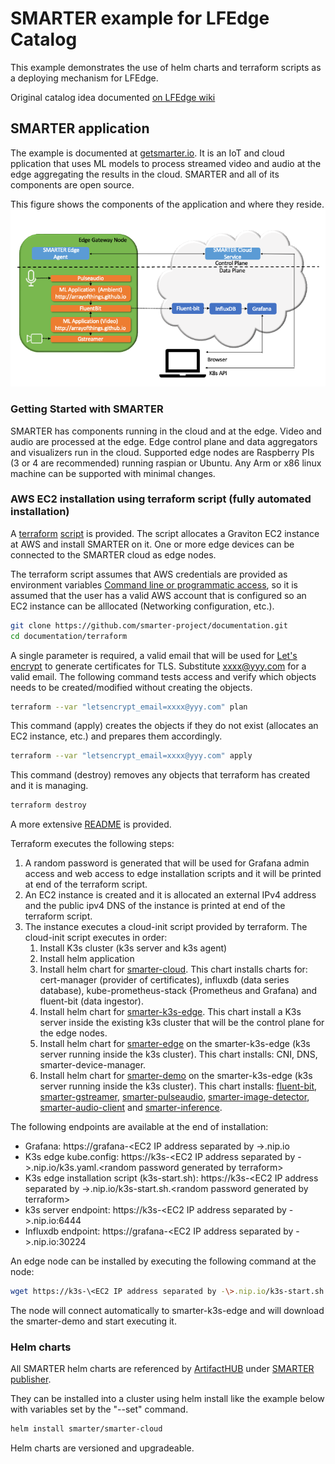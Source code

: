 # SMARTER example for LFEdge Catalog

This example demonstrates the use of helm charts and terraform scripts as a deploying mechanism for LFEdge.

Original catalog idea documented [on LFEdge wiki](https://wiki.lfedge.org/display/LE/LF+Edge+Catalog)

## SMARTER application

The example is documented at [getsmarter.io](https://getsmarter.io/). It is an IoT and cloud pplication that uses ML models to process streamed video and audio at the edge aggregating the results in the cloud. 
SMARTER and all of its components are open source. 

This figure shows the components of the application and where they reside. 
![SMARTER](SMARTER_example.png)

### Getting Started with SMARTER

SMARTER has components running in the cloud and at the edge. Video and audio are processed at the edge. Edge control plane and data aggregators and visualizers run in the cloud.
Supported edge nodes are Raspberry PIs (3 or 4 are recommended) running raspian or Ubuntu. Any Arm or x86 linux machine can be supported with minimal changes.

### AWS EC2 installation using terraform script (fully automated installation)

A [terraform](https://www.terraform.io/) [script](https://github.com/smarter-project/documentation/tree/main/terraform/smarter-main.tf) is provided. The script allocates a Graviton EC2 instance at AWS and install SMARTER on it. One or more edge devices can be connected to the SMARTER cloud as edge nodes.

The terraform script assumes that AWS credentials are provided as environment variables [Command line or programmatic access](https://aws.amazon.com/blogs/security/aws-single-sign-on-now-enables-command-line-interface-access-for-aws-accounts-using-corporate-credentials/), so it is assumed that the user has a valid AWS account that is configured so an EC2 instance can be alllocated (Networking configuration, etc.).

```bash
git clone https://github.com/smarter-project/documentation.git
cd documentation/terraform
```

A single parameter is required, a valid email that will be used for [Let's encrypt](https://letsencrypt.org/) to generate certificates for TLS. Substitute xxxx@yyy.com for a valid email.
The following command tests access and verify which objects needs to be created/modified without creating the objects.

```bash
terraform --var "letsencrypt_email=xxxx@yyy.com" plan
```

This command (apply) creates the objects if they do not exist (allocates an EC2 instance, etc.) and prepares them accordingly.

```bash
terraform --var "letsencrypt_email=xxxx@yyy.com" apply
```

This command (destroy) removes any objects that terraform has created and it is managing.

```bash
terraform destroy
```

A more extensive [README](https://github.com/smarter-project/documentation/tree/main/terraform/README.md) is provided.

Terraform executes the following steps:

1. A random password is generated that will be used for Grafana admin access and web access to edge installation scripts and it will be printed at end of the terraform script.
1. An EC2 instance is created and it is allocated an external IPv4 address and the public ipv4 DNS of the instance is printed at end of the terraform script.
1. The instance executes a cloud-init script provided by terraform. The cloud-init script executes in order:
   1. Install K3s cluster (k3s server and k3s agent) 
   1. Install helm application 
   1. Install helm chart for [smarter-cloud](https://github.com/smarter-project/documentation/tree/main/charts/smarter-cloud). This chart installs charts for: cert-manager (provider of certificates), influxdb (data series database), kube-prometheus-stack {Prometheus and Grafana) and fluent-bit (data ingestor).
   1. Install helm chart for [smarter-k3s-edge](https://github.com/smarter-project/documentation/tree/main/charts/smarter-k3s-edge). This chart install a K3s server inside the existing k3s cluster that will be the control plane for the edge nodes. 
   1. Install helm chart for [smarter-edge](https://github.com/smarter-project/documentation/tree/main/charts/smarter-edge) on the smarter-k3s-edge (k3s server running inside the k3s cluster). This chart installs: CNI, DNS, smarter-device-manager.
   1. Install helm chart for [smarter-demo](https://github.com/smarter-project/documentation/tree/main/charts/demo) on the smarter-k3s-edge (k3s server running inside the k3s cluster). This chart installs: [fluent-bit](https://github.com/smarter-project/documentation/tree/main/charts/smarter-fluent-bit), [smarter-gstreamer](https://smarter-project.github.io/gstreamer), [smarter-pulseaudio](https://smarter-project.github.io/pulseaudio), [smarter-image-detector](https://smarter-project.github.io/image-detector), [smarter-audio-client](https://smarter-project.github.io/audio-client) and [smarter-inference](https://smarter-project.github.io/smarter-inference).

The following endpoints are available at the end of installation:

* Grafana: https://grafana-\<EC2 IP address separated by -\>.nip.io 
* K3s edge kube.config: https://k3s-\<EC2 IP address separated by -\>.nip.io/k3s.yaml.\<random password generated by terraform\>
* K3s edge installation script (k3s-start.sh): https://k3s-\<EC2 IP address separated by -\>.nip.io/k3s-start.sh.\<random password generated by terraform\>
* k3s server endpoint: https://k3s-\<EC2 IP address separated by -\>.nip.io:6444
* Influxdb endpoint: https://grafana-\<EC2 IP address separated by -\>.nip.io:30224

An edge node can be installed by executing the following command at the node:

```bash
wget https://k3s-\<EC2 IP address separated by -\>.nip.io/k3s-start.sh.\<random password generated by terraform\> | bash -
```

The node will connect automatically to smarter-k3s-edge and will download the smarter-demo and start executing it. 

### Helm charts

All SMARTER helm charts are referenced by [ArtifactHUB](https://artifacthub.io/) under [SMARTER publisher](https://artifacthub.io/packages/search?org=smarter).

They can be installed into a cluster using helm install like the example below with variables set by the "--set" command.

```bash
helm install smarter/smarter-cloud
```

Helm charts are versioned and upgradeable. 
